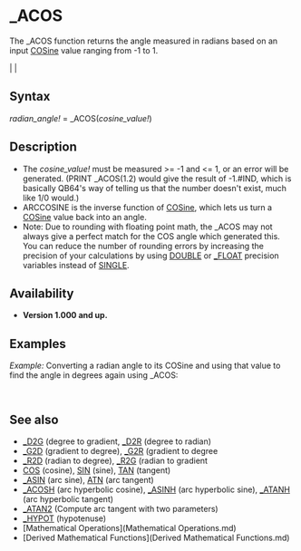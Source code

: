 # _ACOS

The _ACOS function returns the angle measured in radians based on an input [COSine](COSine.md) value ranging from -1 to 1.

  

|  |

## Syntax

*radian_angle!* = _ACOS(*cosine_value!*)
  

## Description

* The *cosine_value!* must be measured >= -1 and <= 1, or an error will be generated. (PRINT _ACOS(1.2) would give the result of -1.#IND, which is basically QB64's way of telling us that the number doesn't exist, much like 1/0 would.)
* ARCCOSINE is the inverse function of [COSine](COSine.md), which lets us turn a [COSine](COSine.md) value back into an angle.
* Note: Due to rounding with floating point math, the _ACOS may not always give a perfect match for the COS angle which generated this. You can reduce the number of rounding errors by increasing the precision of your calculations by using [DOUBLE](DOUBLE.md) or [_FLOAT](_FLOAT.md) precision variables instead of [SINGLE](SINGLE.md).

  

## Availability

* **Version 1.000 and up.**

  

## Examples

*Example:* Converting a radian angle to its COSine and using that value to find the angle in degrees again using _ACOS:

``` [DEFDBL](DEFDBL.md) A-Z  [INPUT](INPUT.md) "Give me an Angle (in Degrees) => "; Angle [PRINT](PRINT.md) C = [COS](COS.md)([_D2R](_D2R.md)(Angle)) '_D2R is the command to convert Degrees to Radians, which is what COS expects [PRINT](PRINT.md) "The COSINE of the Angle is: "; C A = _ACOS(C) [PRINT](PRINT.md) "The ACOS of "; C; " is: "; A [PRINT](PRINT.md) "Notice, A is the Angle in Radians.  If we convert it to degrees, the value is "; [_R2D](_R2D.md)(A)  
```

``` Give me an Angle (in Degrees) => ? 60  The COSINE of the Angle is:  .5000000000000001 The ACOS of  .5000000000000001  is:  1.047197551196598 Notice, A is the Angle in Radians.  If we convert it to degrees, we discover the value is  60  
```

  

## See also

* [_D2G](_D2G.md) (degree to gradient, [_D2R](_D2R.md) (degree to radian)
* [_G2D](_G2D.md) (gradient to degree), [_G2R](_G2R.md) (gradient to degree
* [_R2D](_R2D.md) (radian to degree), [_R2G](_R2G.md) (radian to gradient
* [COS](COS.md) (cosine), [SIN](SIN.md) (sine), [TAN](TAN.md) (tangent)
* [_ASIN](_ASIN.md) (arc sine), [ATN](ATN.md) (arc tangent)
* [_ACOSH](_ACOSH.md) (arc hyperbolic cosine), [_ASINH](_ASINH.md) (arc hyperbolic sine), [_ATANH](_ATANH.md) (arc hyperbolic tangent)
* [_ATAN2](_ATAN2.md) (Compute arc tangent with two parameters)
* [_HYPOT](_HYPOT.md) (hypotenuse)
* [Mathematical Operations](Mathematical Operations.md)
* [Derived Mathematical Functions](Derived Mathematical Functions.md)

  
